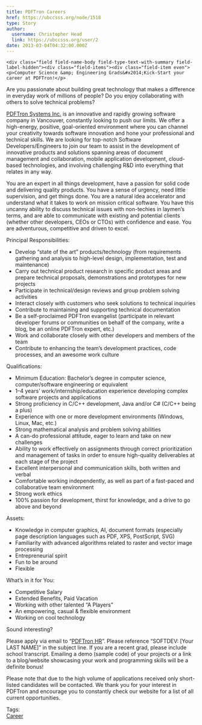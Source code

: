 ```yaml
---
title: PDFTron Careers 
href: https://ubccsss.org/node/1518
type: Story
author:
  username: Christopher Head
  link: https://ubccsss.org/user/2
date: 2013-03-04T04:32:00.000Z
---
```



    <div class="field field-name-body field-type-text-with-summary field-label-hidden"><div class="field-items"><div class="field-item even"><p>Computer Science &amp; Engineering Grads&#x2014;Kick-Start your career at PDFTron!</p>
<p>Are you passionate about building great technology that makes a difference in everyday work of millions of people? Do you enjoy collaborating with others to solve technical problems?</p>
<p><a href="http://pdftron.com/">PDFTron Systems Inc.</a> is an innovative and rapidly growing software company in Vancouver, constantly looking to push our limits. We offer a high-energy, positive, goal-oriented environment where  you can channel your creativity towards software innovation and hone your professional and technical skills. We are looking for top-notch Software Developers/Engineers to join our team to assist in the development of innovative products and solutions spanning areas of document management and collaboration, mobile application development, cloud-based technologies, and involving challenging R&amp;D into everything that relates in any way.</p>
<p>You are an expert in all things development, have a passion for solid code and delivering quality products. You have a sense of urgency, need little supervision, and get things done. You are a natural idea accelerator and understand what it takes to work on mission critical software. You have this uncanny ability to discuss technical issues with non-techies in laymen&#x2019;s terms, and are able to communicate with existing and potential clients (whether other developers, CEOs or CTOs) with confidence and ease. You are adventurous, competitive and driven to excel.</p>
<p>Principal Responsibilities:</p>
<ul>
<li>Develop &#x201C;state of the art&#x201D; products/technology (from requirements gathering and analysis to high-level design, implementation, test and maintenance)</li>
<li>Carry out technical product research in specific product areas and prepare technical proposals, demonstrations and prototypes for new projects</li>
<li>Participate in technical/design reviews and group problem solving activities</li>
<li>Interact closely with customers who seek solutions to technical inquiries</li>
<li>Contribute to maintaining and supporting technical documentation</li>
<li>Be a self-proclaimed PDFTron evangelist (participate in relevant developer forums or communities on behalf of the company, write a blog, be an online PDFTron expert, etc.)</li>
<li>Work and collaborate closely with other developers and members of the team</li>
<li>Contribute to enhancing the team&#x2019;s development practices, code processes, and an awesome work culture</li>
</ul>
<p>Qualifications:</p>
<ul>
<li>Minimum Education: Bachelor&#x2019;s degree in computer science, computer/software engineering or equivalent</li>
<li>1&#x2013;4 years&#x2019; work/internship/education experience developing complex software projects and applications</li>
<li>Strong proficiency in C/C++ development, Java and/or C# (C/C++ being a plus)</li>
<li>Experience with one or more development environments (Windows, Linux, Mac, etc.)</li>
<li>Strong mathematical analysis and problem solving abilities</li>
<li>A can-do professional attitude, eager to learn and take on new challenges</li>
<li>Ability to work effectively on assignments through correct prioritization and management of tasks in order to ensure high-quality deliverables at each stage of the project</li>
<li>Excellent interpersonal and communication skills, both written and verbal</li>
<li>Comfortable working independently, as well as part of a fast-paced and collaborative team environment</li>
<li>Strong work ethics</li>
<li>100% passion for development, thirst for knowledge, and a drive to go above and beyond</li>
</ul>
<p>Assets:</p>
<ul>
<li>Knowledge in computer graphics, AI, document formats (especially page description languages such as PDF, XPS, PostScript, SVG)</li>
<li>Familiarity with advanced algorithms related to raster and vector image processing</li>
<li>Entrepreneurial spirit</li>
<li>Fun to be around</li>
<li>Flexible</li>
</ul>
<p>What&#x2019;s in it for You:</p>
<ul>
<li>Competitive Salary</li>
<li>Extended Benefits, Paid Vacation</li>
<li>Working with other talented &#x201C;A Players&#x201D;</li>
<li>An empowering, casual &amp; flexible environment</li>
<li>Working on cool technology</li>
</ul>
<p>Sound interesting?</p>
<p>Please apply via email to &#x201C;<a href="/cdn-cgi/l/email-protection#0f65606d7c4f7f6b697b7d6061216c6062">PDFTron HR</a>&#x201D;. Please reference &#x201C;SOFTDEV: [Your LAST NAME]&#x201D; in the subject line. If you are a recent grad, please include school transcript. Emailing a demo (sample code) of your projects or a link to a blog/website showcasing your work and programming skills will be a definite bonus!</p>
<p>Please note that due to the high volume of applications received only short-listed candidates will be contacted. We thank you for your interest in PDFTron and encourage you to constantly check our website for a list of all current opportunities.</p>
</div></div></div>    <footer>
    <div class="field field-name-field-tags field-type-taxonomy-term-reference field-label-above"><div class="field-label">Tags:&#xA0;</div><div class="field-items"><div class="field-item even"><a href="/career">Career</a></div></div></div>      </footer>
    